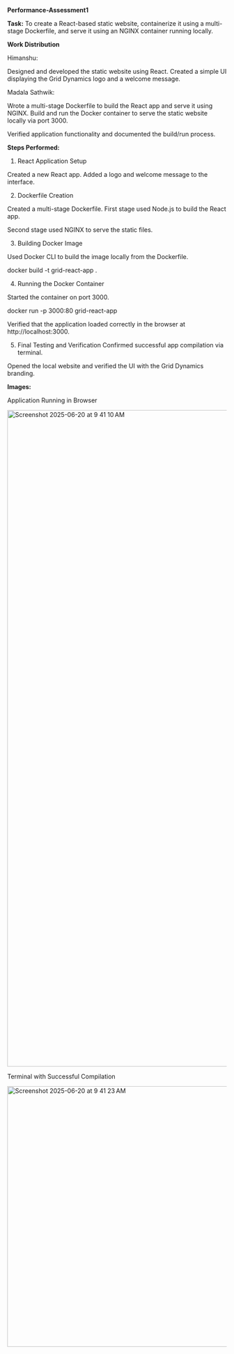 **Performance-Assessment1**

**Task:**
To create a React-based static website, containerize it using a multi-stage Dockerfile, and serve it using an NGINX container running locally.

**Work Distribution**

Himanshu:

Designed and developed the static website using React.
Created a simple UI displaying the Grid Dynamics logo and a welcome message.

Madala Sathwik:

Wrote a multi-stage Dockerfile to build the React app and serve it using NGINX.
Build and run the Docker container to serve the static website locally via port 3000.

Verified application functionality and documented the build/run process.

**Steps Performed:**

1. React Application Setup

Created a new React app.
Added a logo and welcome message to the interface.

2. Dockerfile Creation
   
Created a multi-stage Dockerfile.
First stage used Node.js to build the React app.

Second stage used NGINX to serve the static files.

3. Building Docker Image
   
Used Docker CLI to build the image locally from the Dockerfile.

docker build -t grid-react-app .

4. Running the Docker Container
   
Started the container on port 3000.

docker run -p 3000:80 grid-react-app

Verified that the application loaded correctly in the browser at http://localhost:3000.

5. Final Testing and Verification
Confirmed successful app compilation via terminal.

Opened the local website and verified the UI with the Grid Dynamics branding.

**Images:**

Application Running in Browser

<img width="1509" alt="Screenshot 2025-06-20 at 9 41 10 AM" src="https://github.com/user-attachments/assets/7a4cceb4-6735-40a8-a907-2be77ea12433" />


Terminal with Successful Compilation

<img width="599" alt="Screenshot 2025-06-20 at 9 41 23 AM" src="https://github.com/user-attachments/assets/0b3beb8e-2ecf-494a-8a2f-cd600416de81" />
